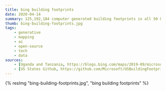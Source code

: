 ```yaml
---
title: bing building footprints
date: 2020-04-14
summary: 125,192,184 computer generated building footprints in all 50 US states
thumb: bing-building-footprints.jpg
tags:
    - generative
    - mapping
    - ai
    - open-source
    - tech
    - data
sources:
    - [Uganda and Tanzania, https://blogs.bing.com/maps/2019-09/microsoft-releases-18M-building-footprints-in-uganda-and-tanzania-to-enable-ai-assisted-mapping]
    - [US States Github, https://github.com/Microsoft/USBuildingFootprints]
---
```


{% resImg "bing-building-footprints.jpg", "bing building footprints" %}